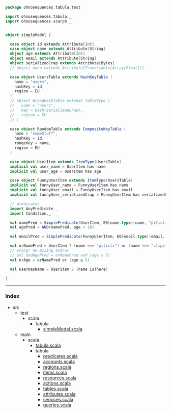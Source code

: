 
```scala
package ohnosequences.tabula.test

import ohnosequences.tabula._
import ohnosequences.scarph._


object simpleModel {

  case object id extends Attribute[Int]
  case object name extends Attribute[String]
  object age extends Attribute[Int]
  object email extends Attribute[String]
  object serializedCrap extends Attribute[Bytes]
  // object nono extends Attribute[Traversable[Array[Float]]]

  case object UsersTable extends HashKeyTable (
    name = "users",
    hashKey = id,
    region = EU
  )
  // object WrongHashTable extends TableType (
  //   name = "users",
  //   key = Hash(serializedCrap),
  //   region = EU
  // )

  case object RandomTable extends CompositeKeyTable (
    name = "someStuff",
    hashKey = id,
    rangeKey = name,
    region = EU
  )

  case object UserItem extends ItemType(UsersTable)
  implicit val user_name = UserItem has name
  implicit val user_age = UserItem has age

  case object FunnyUserItem extends ItemType(UsersTable)
  implicit val funnyUser_name = FunnyUserItem has name
  implicit val funnyUser_email = FunnyUserItem has email
  implicit val funnyUser_serializedCrap = FunnyUserItem has serializedCrap

  // predicates
  import AnyPredicate._
  import Condition._

  val namePred = SimplePredicate(UserItem, EQ[name.type](name, "piticli"))
  val agePred = AND(namePred, age < 18)

  val emailPred = SimplePredicate(FunnyUserItem, EQ[email.type](email, "oh@uh.com"))

  val orNamePred = UserItem ? (name === "piticli") or (name === "clipiti")
  // wrong! no mixing and/or
  // val andAgePred = orNamePred and (age ≥ 5)
  val orAge = orNamePred or (age ≥ 5)

  val userHasName = UserItem ? (name isThere)

}

```


------

### Index

+ src
  + test
    + scala
      + tabula
        + [simpleModel.scala][test/scala/tabula/simpleModel.scala]
  + main
    + scala
      + [tabula.scala][main/scala/tabula.scala]
      + tabula
        + [predicates.scala][main/scala/tabula/predicates.scala]
        + [accounts.scala][main/scala/tabula/accounts.scala]
        + [regions.scala][main/scala/tabula/regions.scala]
        + [items.scala][main/scala/tabula/items.scala]
        + [resources.scala][main/scala/tabula/resources.scala]
        + [actions.scala][main/scala/tabula/actions.scala]
        + [tables.scala][main/scala/tabula/tables.scala]
        + [attributes.scala][main/scala/tabula/attributes.scala]
        + [services.scala][main/scala/tabula/services.scala]
        + [queries.scala][main/scala/tabula/queries.scala]

[test/scala/tabula/simpleModel.scala]: simpleModel.scala.md
[main/scala/tabula.scala]: ../../../main/scala/tabula.scala.md
[main/scala/tabula/predicates.scala]: ../../../main/scala/tabula/predicates.scala.md
[main/scala/tabula/accounts.scala]: ../../../main/scala/tabula/accounts.scala.md
[main/scala/tabula/regions.scala]: ../../../main/scala/tabula/regions.scala.md
[main/scala/tabula/items.scala]: ../../../main/scala/tabula/items.scala.md
[main/scala/tabula/resources.scala]: ../../../main/scala/tabula/resources.scala.md
[main/scala/tabula/actions.scala]: ../../../main/scala/tabula/actions.scala.md
[main/scala/tabula/tables.scala]: ../../../main/scala/tabula/tables.scala.md
[main/scala/tabula/attributes.scala]: ../../../main/scala/tabula/attributes.scala.md
[main/scala/tabula/services.scala]: ../../../main/scala/tabula/services.scala.md
[main/scala/tabula/queries.scala]: ../../../main/scala/tabula/queries.scala.md